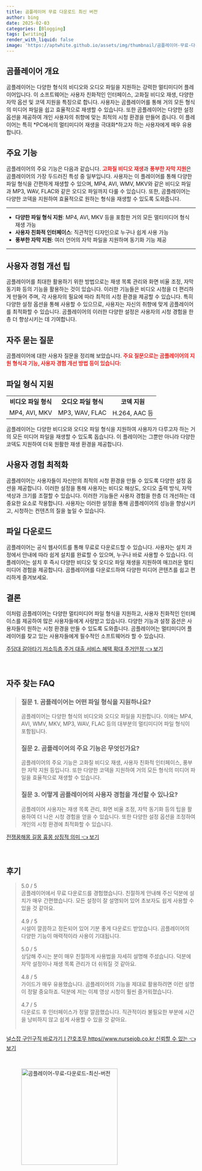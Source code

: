 ```yaml
---
title: 곰플레이어 무료 다운로드 최신 버전
author: bing
date: 2025-02-03
categories: [Blogging]
tags: [writing]
render_with_liquid: false
image: 'https://aptwhite.github.io/assets/img/thumbnail/곰플레이어-무료-다운로드-최신-버전.webp'
---
```



<h2 id='곰플레이어 개요'>곰플레이어 개요</h2>

<p>곰플레이어는 다양한 형식의 비디오와 오디오 파일을 지원하는 강력한 멀티미디어 플레이어입니다. 이 소프트웨어는 사용자 친화적인 인터페이스, 고화질 비디오 재생, 다양한 자막 옵션 및 코덱 지원을 특징으로 합니다. 사용자는 곰플레이어를 통해 거의 모든 형식의 미디어 파일을 쉽고 효율적으로 재생할 수 있습니다. 또한 곰플레이어는 다양한 설정 옵션을 제공하여 개인 사용자의 취향에 맞는 최적의 시청 환경을 만들어 줍니다. 이 플레이어는 특히 *PC에서의 멀티미디어 재생을 극대화*하고자 하는 사용자에게 매우 유용합니다.</p>

<h2 id='주요 기능'>주요 기능</h2>

<p>곰플레이어의 주요 기능은 다음과 같습니다. <b><span style="color: #ee2323;">고화질 비디오 재생</span></b>과 <b><span style="color: #ee2323;">풍부한 자막 지원</span></b>은 곰플레이어의 가장 두드러진 특성 중 일부입니다. 사용자는 이 플레이어를 통해 다양한 파일 형식을 간편하게 재생할 수 있으며, MP4, AVI, WMV, MKV와 같은 비디오 파일과 MP3, WAV, FLAC와 같은 오디오 파일까지 다룰 수 있습니다. 또한, 곰플레이어는 다양한 코덱을 지원하여 효율적으로 원하는 형식을 재생할 수 있도록 도와줍니다.</p>

<hr />

<ul>
    <li><b>다양한 파일 형식 지원</b>: MP4, AVI, MKV 등을 포함한 거의 모든 멀티미디어 형식 재생 가능</li>
    <li><b>사용자 친화적 인터페이스</b>: 직관적인 디자인으로 누구나 쉽게 사용 가능</li>
    <li><b>풍부한 자막 지원</b>: 여러 언어의 자막 파일을 지원하며 동기화 기능 제공</li>
</ul>

<hr />

<h2 id='사용자 경험 개선 팁'>사용자 경험 개선 팁</h2>

<p>곰플레이어를 최대한 활용하기 위한 방법으로는 재생 목록 관리와 화면 비율 조정, 자막 동기화 등의 기능을 활용하는 것이 있습니다. 이러한 기능들은 비디오 시청을 더 편리하게 만들어 주며, 각 사용자의 필요에 따라 최적의 시청 환경을 제공할 수 있습니다. 특히 다양한 설정 옵션을 통해 사용할 수 있으므로, 사용자는 자신의 취향에 맞게 곰플레이어를 최적화할 수 있습니다. 곰플레이어의 이러한 다양한 설정은 사용자의 시청 경험을 한층 더 향상시키는 데 기여합니다.</p>

<h2 id='자주 묻는 질문'>자주 묻는 질문</h2>

<p>곰플레이어에 대한 사용자 질문을 정리해 보았습니다. <b><span style="color: #ee2323;">주요 질문으로는 곰플레이어의 지원 형식과 기능, 사용자 경험 개선 방법 등이 있습니다</span></b>:</p>

<h2 id='파일 형식 지원'>파일 형식 지원</h2>

<table>
    <tr>
        <td style="text-align: center; height: 17px;"><b>비디오 파일 형식</b></td>
        <td style="text-align: center; height: 17px;"><b>오디오 파일 형식</b></td>
        <td style="text-align: center; height: 17px;"><b>코덱 지원</b></td>
    </tr>
    <tr>
        <td style="text-align: center; height: 17px;">MP4, AVI, MKV</td>
        <td style="text-align: center; height: 17px;">MP3, WAV, FLAC</td>
        <td style="text-align: center; height: 17px;">H.264, AAC 등</td>
    </tr>
</table>

<p>곰플레이어는 다양한 비디오와 오디오 파일 형식을 지원하여 사용자가 다루고자 하는 거의 모든 미디어 파일을 재생할 수 있도록 돕습니다. 이 플레이어는 그뿐만 아니라 다양한 코덱도 지원하여 더욱 원활한 재생 환경을 제공합니다.</p>

<h2 id='사용자 경험 최적화'>사용자 경험 최적화</h2>

<p>곰플레이어는 사용자들이 자신만의 최적의 시청 환경을 만들 수 있도록 다양한 설정 옵션을 제공합니다. 이러한 설정을 통해 사용자는 비디오 해상도, 오디오 출력 방식, 자막 색상과 크기를 조절할 수 있습니다. 이러한 기능들은 사용자 경험을 한층 더 개선하는 데 중요한 요소로 작용합니다. 사용자는 이러한 설정을 통해 곰플레이어의 성능을 향상시키고, 시청하는 컨텐츠의 질을 높일 수 있습니다.</p>

<h2 id='파일 다운로드'>파일 다운로드</h2>

<p>곰플레이어는 공식 웹사이트를 통해 무료로 다운로드할 수 있습니다. 사용자는 설치 과정에서 안내에 따라 쉽게 설치를 완료할 수 있으며, 누구나 바로 사용할 수 있습니다. 이 플레이어는 설치 후 즉시 다양한 비디오 및 오디오 파일 재생을 지원하여 매끄러운 멀티미디어 경험을 제공합니다. 곰플레이어를 다운로드하여 다양한 미디어 콘텐츠를 쉽고 편리하게 즐겨보세요.</p>

<h2 id='결론'>결론</h2>

<p>이처럼 곰플레이어는 다양한 멀티미디어 파일 형식을 지원하고, 사용자 친화적인 인터페이스를 제공하여 많은 사용자들에게 사랑받고 있습니다. 다양한 기능과 설정 옵션은 사용자들이 원하는 시청 환경을 만들 수 있도록 도와줍니다. 곰플레이어는 멀티미디어 플레이어를 찾고 있는 사용자들에게 필수적인 소프트웨어라 할 수 있습니다.</p>


<p><a class="click-button" title="주담대 갈아타기 저소득층 주거 대출 서비스 혜택 확대 주거안정" href="https://aptwhite.github.io/posts/%EC%A3%BC%EB%8B%B4%EB%8C%80-%EA%B0%88%EC%95%84%ED%83%80%EA%B8%B0-%EC%A0%80%EC%86%8C%EB%93%9D%EC%B8%B5-%EC%A3%BC%EA%B1%B0-%EB%8C%80%EC%B6%9C-%EC%84%9C%EB%B9%84%EC%8A%A4-%ED%98%9C%ED%83%9D-%ED%99%95%EB%8C%80-%EC%A3%BC%EA%B1%B0%EC%95%88%EC%A0%95/" rel="dofollow">주담대 갈아타기 저소득층 주거 대출 서비스 혜택 확대 주거안정 👈 보기</a></p><br>
<h2 id='자주_찾는_FAQ'>자주 찾는 FAQ</h2>
<div itemscope="" itemtype="https://schema.org/FAQPage"> 
<blockquote> 
<div itemscope="" itemprop="mainEntity" itemtype="https://schema.org/Question"> 
<h3 itemprop="name">질문 1. 곰플레이어는 어떤 파일 형식을 지원하나요?</h3> 
<div itemscope="" itemprop="acceptedAnswer" itemtype="https://schema.org/Answer"> 
<span itemprop="text"> 
<p>곰플레이어는 다양한 형식의 비디오와 오디오 파일을 지원합니다. 이에는 MP4, AVI, WMV, MKV, MP3, WAV, FLAC 등의 대부분의 멀티미디어 파일 형식이 포함됩니다.</p> 
</span> 
</div> 
</div> 

<div itemscope="" itemprop="mainEntity" itemtype="https://schema.org/Question"> 
<h3 itemprop="name">질문 2. 곰플레이어의 주요 기능은 무엇인가요?</h3> 
<div itemscope="" itemprop="acceptedAnswer" itemtype="https://schema.org/Answer"> 
<span itemprop="text"> 
<p>곰플레이어의 주요 기능은 고화질 비디오 재생, 사용자 친화적 인터페이스, 풍부한 자막 지원 등입니다. 또한 다양한 코덱을 지원하여 거의 모든 형식의 미디어 파일을 효율적으로 재생할 수 있습니다.</p> 
</span> 
</div> 
</div> 

<div itemscope="" itemprop="mainEntity" itemtype="https://schema.org/Question"> 
<h3 itemprop="name">질문 3. 어떻게 곰플레이어의 사용자 경험을 개선할 수 있나요?</h3> 
<div itemscope="" itemprop="acceptedAnswer" itemtype="https://schema.org/Answer"> 
<span itemprop="text"> 
<p>곰플레이어 사용자는 재생 목록 관리, 화면 비율 조정, 자막 동기화 등의 팁을 활용하여 더 나은 시청 경험을 얻을 수 있습니다. 또한 다양한 설정 옵션을 조정하여 개인의 시청 환경에 최적화할 수 있습니다.</p> 
</span> 
</div> 
</div> 
</blockquote> 
</div>
<p><a class="click-button" title="전쟁꿈해몽 길몽 흉몽 상징적 의미" href="https://aptwhite.github.io/posts/%EC%A0%84%EC%9F%81%EA%BF%88%ED%95%B4%EB%AA%BD-%EA%B8%B8%EB%AA%BD-%ED%9D%89%EB%AA%BD-%EC%83%81%EC%A7%95%EC%A0%81-%EC%9D%98%EB%AF%B8/" rel="dofollow">전쟁꿈해몽 길몽 흉몽 상징적 의미 👈 보기</a></p><br>
<h2 id='후기'>후기</h2>
<div itemscope itemtype="https://schema.org/Product">
  <blockquote>
  <div itemprop="review" itemscope itemtype="https://schema.org/Review">
      <div itemprop="reviewRating" itemscope itemtype="https://schema.org/Rating"> <span itemprop="ratingValue">5.0</span> / <span itemprop="bestRating">5</span> </div>
      <span itemprop="reviewBody">곰플레이어에서 무료 다운로드를 경험했습니다. 친절하게 안내해 주신 덕분에 설치가 매우 간편했습니다. 모든 설정이 잘 설명되어 있어 초보자도 쉽게 사용할 수 있을 것 같아요.</span>
  </div>
  <br>
  <div itemprop="review" itemscope itemtype="https://schema.org/Review">
      <div itemprop="reviewRating" itemscope itemtype="https://schema.org/Rating"> <span itemprop="ratingValue">4.9</span> / <span itemprop="bestRating">5</span> </div>
      <span itemprop="reviewBody">시설이 깔끔하고 정돈되어 있어 기분 좋게 다운로드 받았습니다. 곰플레이어의 다양한 기능이 매력적이라 사용이 기대됩니다.</span>
  </div>
  <br>
  <div itemprop="review" itemscope itemtype="https://schema.org/Review">
      <div itemprop="reviewRating" itemscope itemtype="https://schema.org/Rating"> <span itemprop="ratingValue">5.0</span> / <span itemprop="bestRating">5</span> </div>
      <span itemprop="reviewBody">상담해 주시는 분이 매우 친절하게 사용법을 자세히 설명해 주셨습니다. 덕분에 자막 설정이나 재생 목록 관리가 더 쉬워질 것 같아요.</span>
  </div>
  <br>
  <div itemprop="review" itemscope itemtype="https://schema.org/Review">
      <div itemprop="reviewRating" itemscope itemtype="https://schema.org/Rating"> <span itemprop="ratingValue">4.8</span> / <span itemprop="bestRating">5</span> </div>
      <span itemprop="reviewBody">가이드가 매우 유용했습니다. 곰플레이어의 기능을 제대로 활용하려면 이런 설명이 정말 중요하죠. 덕분에 저는 이제 영상 시청이 훨씬 즐거워졌습니다.</span>
  </div>
  <br>
  <div itemprop="review" itemscope itemtype="https://schema.org/Review">
      <div itemprop="reviewRating" itemscope itemtype="https://schema.org/Rating"> <span itemprop="ratingValue">4.7</span> / <span itemprop="bestRating">5</span> </div>
      <span itemprop="reviewBody">다운로드 후 인터페이스가 정말 깔끔했습니다. 직관적이라 불필요한 부분에 시간을 낭비하지 않고 쉽게 사용할 수 있을 것 같아요.</span>
  </div>
  <br>
  </blockquote>
</div>
<p><a class="click-button" title="널스잡 구인구직 바로가기ㅣ간호조무 https//www.nursejob.co.kr 신뢰할 수 있는" href="https://aptwhite.github.io/posts/%EB%84%90%EC%8A%A4%EC%9E%A1-%EA%B5%AC%EC%9D%B8%EA%B5%AC%EC%A7%81-%EB%B0%94%EB%A1%9C%EA%B0%80%EA%B8%B0%E3%85%A3%EA%B0%84%ED%98%B8%EC%A1%B0%EB%AC%B4-httpswww.nursejob.co.kr-%EC%8B%A0%EB%A2%B0%ED%95%A0-%EC%88%98-%EC%9E%88%EB%8A%94/" rel="dofollow">널스잡 구인구직 바로가기ㅣ간호조무 https//www.nursejob.co.kr 신뢰할 수 있는 👈 보기</a></p><br>
<figure class="image"><img src="https://aptwhite.github.io/assets/img/thumbnail/곰플레이어-무료-다운로드-최신-버전.webp" alt="곰플레이어-무료-다운로드-최신-버전" width="256" height="256"></figure>
